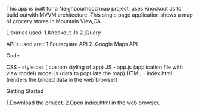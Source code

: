 This app is built for a Neighbourhood map project, uses Knockout Js to build outwith  MVVM architecture. 
This single page application shows a map of grocery stores in Mountain View,CA.

Libraries used:
1.Knockout Js
2.jQuery

API's used are :
1.Foursquare API
2. Google Maps API

Code

CSS - 
style.css ( custom styling of app)
JS - 
app.js (application file with view model)
model.js (data to populate the map)
HTML - Index.html (renders the binded data in the web browser)


Getting Started

1.Download the project.
2.Open index.html in the web browser.
